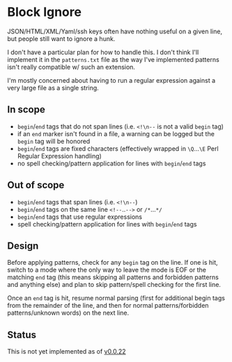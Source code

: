 # Block Ignore

JSON/HTML/XML/Yaml/ssh keys often have nothing useful on a given line, but people still want to ignore a hunk.

I don't have a particular plan for how to handle this. I don't think I'll implement it in the `patterns.txt` file as the way I've implemented patterns isn't really compatible w/ such an extension.

I'm mostly concerned about having to run a regular expression against a very large file as a single string.

## In scope

* `begin`/`end` tags that do not span lines (i.e. `<!\n--` is not a valid `begin` tag)
* if an `end` marker isn't found in a file, a warning can be logged but the `begin` tag will be honored
* `begin`/`end` tags are fixed characters (effectively wrapped in `\Q`...`\E` Perl Regular Expression handling)
* no spell checking/pattern application for lines with `begin`/`end` tags

## Out of scope

* `begin`/`end` tags that span lines (i.e. `<!\n--`)
* `begin`/`end` tags on the same line `<!--`..`-->` or `/*`...`*/`
* `begin`/`end` tags that use regular expressions
* spell checking/pattern application for lines with `begin`/`end` tags

## Design

Before applying patterns, check for any `begin` tag on the line. If one is hit, switch to a mode where the only way to leave the mode is EOF or the matching `end` tag (this means skipping all patterns and forbidden patterns and anything else) and plan to skip pattern/spell checking for the first line.

Once an `end` tag is hit, resume normal parsing (first for additional begin tags from the remainder of the line, and then for normal patterns/forbidden patterns/unknown words) on the next line.

## Status

This is not yet implemented as of [v0.0.22](https://github.com/check-spelling/check-spelling/releases/tag/v0.0.22)
